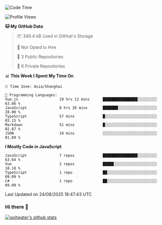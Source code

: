 <!--START_SECTION:waka-->
![Code Time](http://img.shields.io/badge/Code%20Time-5%2C448%20hrs%2045%20mins-blue)

![Profile Views](http://img.shields.io/badge/Profile%20Views-0-blue)

**🐱 My GitHub Data** 

> 📦 349.4 kB Used in GitHub's Storage 
 > 
> 🚫 Not Opted to Hire
 > 
> 📜 3 Public Repositories 
 > 
> 🔑 6 Private Repositories 
 > 
📊 **This Week I Spent My Time On** 

```text
🕑︎ Time Zone: Asia/Shanghai

💬 Programming Languages: 
Vue.js                   19 hrs 12 mins      ████████████████░░░░░░░░░   63.66 % 
JavaScript               8 hrs 26 mins       ███████░░░░░░░░░░░░░░░░░░   28.00 % 
TypeScript               57 mins             █░░░░░░░░░░░░░░░░░░░░░░░░   03.15 % 
Markdown                 51 mins             █░░░░░░░░░░░░░░░░░░░░░░░░   02.87 % 
JSON                     19 mins             ░░░░░░░░░░░░░░░░░░░░░░░░░   01.09 % 
```

**I Mostly Code in JavaScript** 

```text
JavaScript               7 repos             ████████████████░░░░░░░░░   63.64 % 
Vue                      2 repos             █████░░░░░░░░░░░░░░░░░░░░   18.18 % 
TypeScript               1 repo              ██░░░░░░░░░░░░░░░░░░░░░░░   09.09 % 
C#                       1 repo              ██░░░░░░░░░░░░░░░░░░░░░░░   09.09 % 
```




 Last Updated on 24/08/2025 18:47:43 UTC
<!--END_SECTION:waka-->

### Hi there 👋
[![soitwater's github stats](https://github-readme-stats.vercel.app/api?username=soitwater)](https://github.com/soitwater/github-readme-stats)
